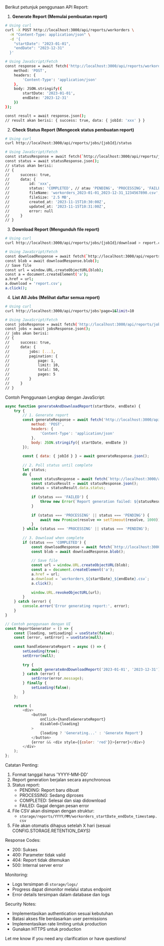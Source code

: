 Berikut petunjuk penggunaan API Report:

1. **Generate Report (Memulai pembuatan report)**
```bash
# Using curl
curl -X POST http://localhost:3000/api/reports/workorders \
  -H "Content-Type: application/json" \
  -d '{
    "startDate": "2023-01-01",
    "endDate": "2023-12-31"
  }'

# Using JavaScript/Fetch
const response = await fetch('http://localhost:3000/api/reports/workorders', {
    method: 'POST',
    headers: {
        'Content-Type': 'application/json'
    },
    body: JSON.stringify({
        startDate: '2023-01-01',
        endDate: '2023-12-31'
    })
});

const result = await response.json();
// result akan berisi: { success: true, data: { jobId: 'xxx' } }
```

2. **Check Status Report (Mengecek status pembuatan report)**
```bash
# Using curl
curl http://localhost:3000/api/reports/jobs/{jobId}/status

# Using JavaScript/Fetch
const statusResponse = await fetch(`http://localhost:3000/api/reports/jobs/${jobId}/status`);
const status = await statusResponse.json();
// status akan berisi:
// {
//     success: true,
//     data: {
//         id: 'xxx',
//         status: 'COMPLETED', // atau 'PENDING', 'PROCESSING', 'FAILED'
//         fileName: 'workorders_2023-01-01_2023-12-31_1234567890.csv',
//         fileSize: '2.5 MB',
//         created_at: '2023-11-15T10:30:00Z',
//         updated_at: '2023-11-15T10:31:00Z',
//         error: null
//     }
// }
```

3. **Download Report (Mengunduh file report)**
```bash
# Using curl
curl http://localhost:3000/api/reports/jobs/{jobId}/download > report.csv

# Using JavaScript/Fetch
const downloadResponse = await fetch(`http://localhost:3000/api/reports/jobs/${jobId}/download`);
const blob = await downloadResponse.blob();
// Save file
const url = window.URL.createObjectURL(blob);
const a = document.createElement('a');
a.href = url;
a.download = 'report.csv';
a.click();
```

4. **List All Jobs (Melihat daftar semua report)**
```bash
# Using curl
curl http://localhost:3000/api/reports/jobs?page=1&limit=10

# Using JavaScript/Fetch
const jobsResponse = await fetch('http://localhost:3000/api/reports/jobs?page=1&limit=10');
const jobs = await jobsResponse.json();
// jobs akan berisi:
// {
//     success: true,
//     data: {
//         jobs: [...],
//         pagination: {
//             page: 1,
//             limit: 10,
//             total: 50,
//             pages: 5
//         }
//     }
// }
```

Contoh Penggunaan Lengkap dengan JavaScript:
```javascript
async function generateAndDownloadReport(startDate, endDate) {
    try {
        // 1. Generate report
        const generateResponse = await fetch('http://localhost:3000/api/reports/workorders', {
            method: 'POST',
            headers: {
                'Content-Type': 'application/json'
            },
            body: JSON.stringify({ startDate, endDate })
        });
        
        const { data: { jobId } } = await generateResponse.json();
        
        // 2. Poll status until complete
        let status;
        do {
            const statusResponse = await fetch(`http://localhost:3000/api/reports/jobs/${jobId}/status`);
            const statusResult = await statusResponse.json();
            status = statusResult.data.status;
            
            if (status === 'FAILED') {
                throw new Error(`Report generation failed: ${statusResult.data.error}`);
            }
            
            if (status === 'PROCESSING' || status === 'PENDING') {
                await new Promise(resolve => setTimeout(resolve, 1000)); // Wait 1 second
            }
        } while (status === 'PROCESSING' || status === 'PENDING');
        
        // 3. Download when complete
        if (status === 'COMPLETED') {
            const downloadResponse = await fetch(`http://localhost:3000/api/reports/jobs/${jobId}/download`);
            const blob = await downloadResponse.blob();
            
            // Save file
            const url = window.URL.createObjectURL(blob);
            const a = document.createElement('a');
            a.href = url;
            a.download = `workorders_${startDate}_${endDate}.csv`;
            a.click();
            
            window.URL.revokeObjectURL(url);
        }
    } catch (error) {
        console.error('Error generating report:', error);
    }
}

// Contoh penggunaan dengan UI
const ReportGenerator = () => {
    const [loading, setLoading] = useState(false);
    const [error, setError] = useState(null);
    
    const handleGenerateReport = async () => {
        setLoading(true);
        setError(null);
        
        try {
            await generateAndDownloadReport('2023-01-01', '2023-12-31');
        } catch (error) {
            setError(error.message);
        } finally {
            setLoading(false);
        }
    };
    
    return (
        <div>
            <button 
                onClick={handleGenerateReport}
                disabled={loading}
            >
                {loading ? 'Generating...' : 'Generate Report'}
            </button>
            {error && <div style={{color: 'red'}}>{error}</div>}
        </div>
    );
};
```

Catatan Penting:
1. Format tanggal harus 'YYYY-MM-DD'
2. Report generation berjalan secara asynchronous
3. Status report:
   - PENDING: Report baru dibuat
   - PROCESSING: Sedang diproses
   - COMPLETED: Selesai dan siap didownload
   - FAILED: Gagal dengan pesan error
4. File CSV akan disimpan dengan struktur:
   - `storage/reports/YYYY/MM/workorders_startDate_endDate_timestamp.csv`
5. File akan otomatis dihapus setelah X hari (sesuai CONFIG.STORAGE.RETENTION_DAYS)

Response Codes:
- 200: Sukses
- 400: Parameter tidak valid
- 404: Report tidak ditemukan
- 500: Internal server error

Monitoring:
- Logs tersimpan di `storage/logs/`
- Progress dapat dimonitor melalui status endpoint
- Error details tersimpan dalam database dan logs

Security Notes:
- Implementasikan authentication sesuai kebutuhan
- Batasi akses file berdasarkan user permissions
- Implementasikan rate limiting untuk production
- Gunakan HTTPS untuk production

Let me know if you need any clarification or have questions!